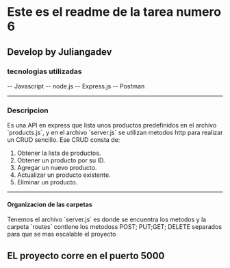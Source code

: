 # Este es el readme de la tarea numero 6

## Develop by Juliangadev

### tecnologias utilizadas

-- Javascript
-- node.js
-- Express.js
-- Postman

---

### Descripcion

Es una API en express que lista unos productos predefinidos en el archivo ´products.js´, y en el archivo ´server.js´ se utilizan metodos http para realizar un CRUD sencillo. Ese CRUD consta de:

1. Obtener la lista de productos.
2. Obtener un producto por su ID.
3. Agregar un nuevo producto.
4. Actualizar un producto existente.
5. Eliminar un producto.

---

#### Organizacion de las carpetas

Tenemos el archivo ´server.js´ es donde se encuentra los metodos y la carpeta ´routes´ contiene los metodoss POST; PUT;GET; DELETE
separados para que se mas escalable el proyecto

## EL proyecto corre en el puerto 5000
